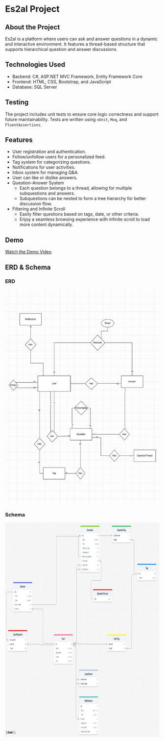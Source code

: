 <h1>Es2al Project</h1>
<h2>About the Project</h2>
<p>Es2al is a platform where users can ask and answer questions in a dynamic and interactive environment. It features a thread-based structure that supports hierarchical question and answer discussions.</p>
<h2>Technologies Used</h2>
<ul>
    <li>Backend: C#, ASP.NET MVC Framework, Entity Framework Core</li>
    <li>Frontend: HTML, CSS, Bootstrap, and JavaScript</li>
    <li>Database: SQL Server</li>
</ul>
<h2>Testing</h2>
<p>
    The project includes unit tests to ensure core logic correctness and support future maintainability. Tests are written using <code>xUnit</code>, <code>Moq</code>, and <code>FluentAssertions</code>.
</p>
<h2>Features</h2>
<ul>
    <li>User registration and authentication.</li>
    <li>Follow/unfollow users for a personalized feed.</li>
    <li>Tag system for categorizing questions.</li>
    <li>Notifications for user activities.</li>
    <li>Inbox system for managing Q&A.</li>
    <li>User can like or dislike answers.</li>
    <li>Question-Answer System
        <ul>
            <li>Each question belongs to a thread, allowing for multiple subquestions and answers.</li>
            <li>Subquestions can be nested to form a tree hierarchy for better discussion flow.</li>
        </ul>
    </li>
    <li>Filtering and Infinite Scroll
        <ul>
            <li>Easily filter questions based on tags, date, or other criteria.</li>
            <li>Enjoy a seamless browsing experience with infinite scroll to load more content dynamically.</li>
        </ul>
    </li>
</ul>




<h2>Demo</h2>
<p><a href="https://drive.google.com/file/d/1YGr87Nc2NFVPCv3-Rrl8ylNr0C4q2xMR/view?usp=sharing" target="_blank">Watch the Demo Video</a></p>

<h2>ERD & Schema</h2>
<div style="align:center;" >
    <h3>ERD</h3>
    <img src="/ERD.png" alt="ERD" style="width: 700px;  height: 700px;">
    <h3>Schema</h3>
    <img src="/Schema.png" alt="Schema" style="width: 700px; height: 700px;">
</div>

